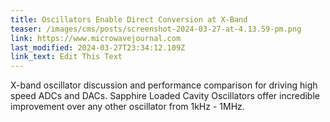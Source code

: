 ```yaml
---
title: Oscillators Enable Direct Conversion at X-Band
teaser: /images/cms/posts/screenshot-2024-03-27-at-4.13.59-pm.png
link: https://www.microwavejournal.com
last_modified: 2024-03-27T23:34:12.109Z
link_text: Edit This Text
---
```


X-band oscillator discussion and performance comparison for driving high speed ADCs and DACs. Sapphire Loaded Cavity Oscillators offer incredible improvement over any other oscillator from 1kHz - 1MHz.
